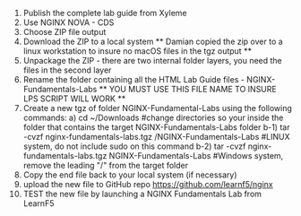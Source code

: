 1) Publish the complete lab guide from Xyleme
2) Use NGINX NOVA - CDS
3) Choose ZIP file output
4) Download the ZIP to a local system
** Damian copied the zip over to a linux workstation to insure no macOS files in the tgz output **
5) Unpackage the ZIP - there are two internal folder layers, you need the files in the second layer
6) Rename the folder containing all the HTML Lab Guide files - NGINX-Fundamentals-Labs
** YOU MUST USE THIS FILE NAME TO INSURE LPS SCRIPT WILL WORK **
7) Create a new tgz of folder NGINX-Fundamental-Labs using the following commands:
    a) cd ~/Downloads #change directories so your inside the folder that contains the target NGINX-Fundamentals-Labs folder
    b-1) tar -cvzf nginx-fundamentals-labs.tgz /NGINX-Fundamentals-Labs #LINUX system, do not include sudo on this command
    b-2) tar -cvzf nginx-fundamentals-labs.tgz NGINX-Fundamentals-Labs  #Windows system, remove the leading "/" from the target folder
8) Copy the end file back to your local system (if necessary)
9) upload the new file to GitHub repo https://github.com/learnf5/nginx
10) TEST the new file by launching a NGINX Fundamentals Lab from LearnF5
